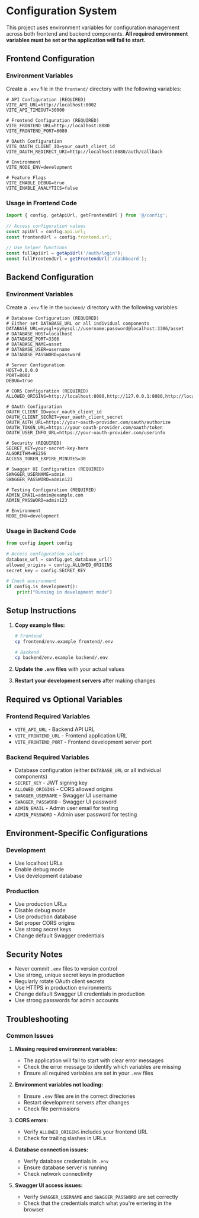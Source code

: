# Configuration System

This project uses environment variables for configuration management across both frontend and backend components. **All required environment variables must be set or the application will fail to start.**

## Frontend Configuration

### Environment Variables

Create a `.env` file in the `frontend/` directory with the following variables:

```env
# API Configuration (REQUIRED)
VITE_API_URL=http://localhost:8002
VITE_API_TIMEOUT=30000

# Frontend Configuration (REQUIRED)
VITE_FRONTEND_URL=http://localhost:8080
VITE_FRONTEND_PORT=8080

# OAuth Configuration
VITE_OAUTH_CLIENT_ID=your_oauth_client_id
VITE_OAUTH_REDIRECT_URI=http://localhost:8080/auth/callback

# Environment
VITE_NODE_ENV=development

# Feature Flags
VITE_ENABLE_DEBUG=true
VITE_ENABLE_ANALYTICS=false
```

### Usage in Frontend Code

```typescript
import { config, getApiUrl, getFrontendUrl } from '@/config';

// Access configuration values
const apiUrl = config.api.url;
const frontendUrl = config.frontend.url;

// Use helper functions
const fullApiUrl = getApiUrl('/auth/login');
const fullFrontendUrl = getFrontendUrl('/dashboard');
```

## Backend Configuration

### Environment Variables

Create a `.env` file in the `backend/` directory with the following variables:

```env
# Database Configuration (REQUIRED)
# Either set DATABASE_URL or all individual components
DATABASE_URL=mysql+pymysql://username:password@localhost:3306/asset
# DATABASE_HOST=localhost
# DATABASE_PORT=3306
# DATABASE_NAME=asset
# DATABASE_USER=username
# DATABASE_PASSWORD=password

# Server Configuration
HOST=0.0.0.0
PORT=8002
DEBUG=true

# CORS Configuration (REQUIRED)
ALLOWED_ORIGINS=http://localhost:8080,http://127.0.0.1:8080,http://localhost:3000,http://127.0.0.1:3000,http://localhost:5173,http://127.0.0.1:5173

# OAuth Configuration
OAUTH_CLIENT_ID=your_oauth_client_id
OAUTH_CLIENT_SECRET=your_oauth_client_secret
OAUTH_AUTH_URL=https://your-oauth-provider.com/oauth/authorize
OAUTH_TOKEN_URL=https://your-oauth-provider.com/oauth/token
OAUTH_USER_INFO_URL=https://your-oauth-provider.com/userinfo

# Security (REQUIRED)
SECRET_KEY=your-secret-key-here
ALGORITHM=HS256
ACCESS_TOKEN_EXPIRE_MINUTES=30

# Swagger UI Configuration (REQUIRED)
SWAGGER_USERNAME=admin
SWAGGER_PASSWORD=admin123

# Testing Configuration (REQUIRED)
ADMIN_EMAIL=admin@example.com
ADMIN_PASSWORD=admin123

# Environment
NODE_ENV=development
```

### Usage in Backend Code

```python
from config import config

# Access configuration values
database_url = config.get_database_url()
allowed_origins = config.ALLOWED_ORIGINS
secret_key = config.SECRET_KEY

# Check environment
if config.is_development():
    print("Running in development mode")
```

## Setup Instructions

1. **Copy example files:**
   ```bash
   # Frontend
   cp frontend/env.example frontend/.env
   
   # Backend
   cp backend/env.example backend/.env
   ```

2. **Update the `.env` files** with your actual values

3. **Restart your development servers** after making changes

## Required vs Optional Variables

### Frontend Required Variables
- `VITE_API_URL` - Backend API URL
- `VITE_FRONTEND_URL` - Frontend application URL
- `VITE_FRONTEND_PORT` - Frontend development server port

### Backend Required Variables
- Database configuration (either `DATABASE_URL` or all individual components)
- `SECRET_KEY` - JWT signing key
- `ALLOWED_ORIGINS` - CORS allowed origins
- `SWAGGER_USERNAME` - Swagger UI username
- `SWAGGER_PASSWORD` - Swagger UI password
- `ADMIN_EMAIL` - Admin user email for testing
- `ADMIN_PASSWORD` - Admin user password for testing

## Environment-Specific Configurations

### Development
- Use localhost URLs
- Enable debug mode
- Use development database

### Production
- Use production URLs
- Disable debug mode
- Use production database
- Set proper CORS origins
- Use strong secret keys
- Change default Swagger credentials

## Security Notes

- Never commit `.env` files to version control
- Use strong, unique secret keys in production
- Regularly rotate OAuth client secrets
- Use HTTPS in production environments
- Change default Swagger UI credentials in production
- Use strong passwords for admin accounts

## Troubleshooting

### Common Issues

1. **Missing required environment variables:**
   - The application will fail to start with clear error messages
   - Check the error message to identify which variables are missing
   - Ensure all required variables are set in your `.env` files

2. **Environment variables not loading:**
   - Ensure `.env` files are in the correct directories
   - Restart development servers after changes
   - Check file permissions

3. **CORS errors:**
   - Verify `ALLOWED_ORIGINS` includes your frontend URL
   - Check for trailing slashes in URLs

4. **Database connection issues:**
   - Verify database credentials in `.env`
   - Ensure database server is running
   - Check network connectivity

5. **Swagger UI access issues:**
   - Verify `SWAGGER_USERNAME` and `SWAGGER_PASSWORD` are set correctly
   - Check that the credentials match what you're entering in the browser 